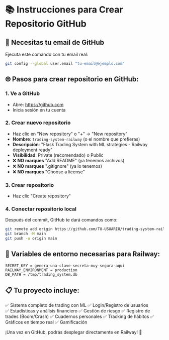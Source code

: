 # 📚 Instrucciones para Crear Repositorio GitHub

## 🔧 **Necesitas tu email de GitHub**

Ejecuta este comando con tu email real:
```bash
git config --global user.email "tu-email@ejemplo.com"
```

## 🌐 **Pasos para crear repositorio en GitHub:**

### **1. Ve a GitHub**
- Abre: https://github.com
- Inicia sesión en tu cuenta

### **2. Crear nuevo repositorio**
- Haz clic en "New repository" o "+" → "New repository"
- **Nombre**: `trading-system-railway` (o el nombre que prefieras)
- **Descripción**: "Flask Trading System with ML strategies - Railway deployment ready"
- **Visibilidad**: Private (recomendado) o Public
- ❌ **NO marques** "Add README" (ya tenemos archivos)
- ❌ **NO marques** ".gitignore" (ya lo tenemos)
- ❌ **NO marques** "Choose a license"

### **3. Crear repositorio**
- Haz clic "Create repository"

### **4. Conectar repositorio local**
Después del commit, GitHub te dará comandos como:
```bash
git remote add origin https://github.com/TU-USUARIO/trading-system-railway.gi
git branch -M main
git push -u origin main
```

## 🎯 **Variables de entorno necesarias para Railway:**

```
SECRET_KEY = genera-una-clave-secreta-muy-segura-aqui
RAILWAY_ENVIRONMENT = production
DB_PATH = /tmp/trading_system.db
```

## 📋 **Tu proyecto incluye:**
✅ Sistema completo de trading con ML
✅ Login/Registro de usuarios  
✅ Estadísticas y análisis financiero
✅ Gestión de riesgo
✅ Registro de trades (Boom/Crash)
✅ Cuadernos personales
✅ Tracking de hábitos
✅ Gráficos en tiempo real
✅ Gamificación

¡Una vez en GitHub, podrás desplegar directamente en Railway! 🚀
